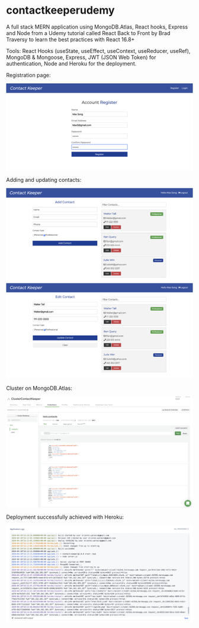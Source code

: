 # contactkeeperudemy

A full stack MERN application using MongoDB.Atlas, React hooks, Express and Node from a Udemy tutorial called React Back to Front by Brad Traversy to learn the best practices with React 16.8+


Tools: React Hooks (useState, useEffect, useContext, useReducer, useRef), MongoDB & Mongoose, Express, JWT (JSON Web Token) for authentication, Node and Heroku for the deployment.

Registration page:

![](assets/registration.png)

Adding and updating contacts:

![](assets/addContact.png)
![](assets/update.png)

Cluster on MongoDB.Atlas:

![](assets/mongo.png)

Deployment successfully achieved with Heroku:

![](assets/Heroku.png)

